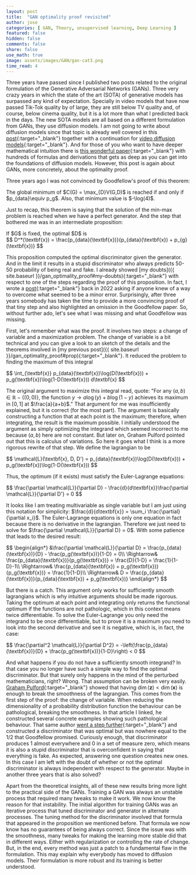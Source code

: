 ```yaml
---
layout: post
title:  "GAN optimality proof revisited"
author: jose
categories: [ GAN, Theory, unsupervised learning, Deep Learning ]
featured: false
hidden: false
comments: false
share: false
use_math: true
image: assets/images/GAN/gan-cat3.png
time_read: 4
---
```


Three years have passed since I published two posts related to the original formulation of the Generative Adversarial Networks (GANs). Three very crazy years in which the state of the art (SOTA) of generative models has surpassed any kind of expectation. Specially in video models that have now passed Tik-Tok quality by of large, they are still below TV quality and, of course, below cinema quality, but it is a lot more than what I predicted back in the days. The new SOTA models are all based on a different formulation from GANs, they use diffusion models. I am not going to write about diffusion models since that topic is already well covered in this [post](https://lilianweng.github.io/posts/2021-07-11-diffusion-models/){:target="_blank"} together with a continuation for [video diffusion models](https://lilianweng.github.io/posts/2024-04-12-diffusion-video/){:target="_blank"}. And for those of you who want to have deeper mathematical intuition there is [this wonderful paper](https://arxiv.org/abs/2208.11970){:target="_blank"} with hundreds of formulas and derivations that gets as deep as you can get into the foundations of diffusion models. However, this post is again about GANs, more concretely, about the optimality proof. 

Three years ago I was not convinced by Goodfellow's proof of this theorem:

<div class="theorem"> The global minimum of $C(G) = \max_{D}V(G,D)$ is reached if and only if $p_{data}\equiv p_g$. Also, that minimum value is $-\log(4)$.</div>

Just to recap, this theorem is saying that the solution of the min-max problem is reached when we have a perfect generator. And the step that bothered me was in an intermediate proposition:

<div class="prop"> If $G$ is fixed, the optimal $D$ is 
<div>$$ D^*(\textbf{x}) = \frac{p_{data}(\textbf{x})}{p_{data}(\textbf{x}) + p_{g}(\textbf{x})} $$</div>
</div>

This proposition computed the optimal discriminator given the generator. And in the limit it results in a stupid discriminator who always predicts 50-50 probability of being real and fake. I already showed [my doubts]({{ site.baseurl }}/gan_optimality_proof#my-doubts){:target="_blank"} with respect to one of the steps regarding the proof of this proposition. In fact, I wrote a [post](https://datascience.stackexchange.com/questions/113390/minor-error-in-ian-goodfellows-gan-optimality-proof){:target="_blank"} back in 2022 asking if anyone knew of a way to overcome what seemed to be a minor error. Surprisingly, after three years somebody has taken the time to provide a more convincing proof of that tiny step and also highlighted an omission in the Goodfellow paper. So, without further ado, let's see what I was missing and what Goodfellow was missing.

First, let's remember what was the proof. It involves two steps: a change of variable and a maximization problem. The change of variable is a bit technical and you can give a look to an sketch of the details and the theorems involved in [my previous post]({{ site.baseurl }}/gan_optimality_proof#prop){:target="_blank"}. It reduced the problem to finding the maximum of this integral

<div>$$ \int_{\textbf{x}} p_{data}(\textbf{x})\log(D(\textbf{x})) + p_g(\textbf{x})\log(1-D(\textbf{x})) d\textbf{x} $$</div>

The original argument to maximize this integral read, quote: "For any $(a,b) \in \mathbb{R} - \{(0,0)\}$, the function $y \rightarrow a \log (y) + b \log (1-y)$ achieves its maximum in $[0,1]$ at $\frac{a}{a+b}$." That argument for me was insufficiently explained, but it is correct (for the most part). The argument is basically constructing a function that at each point is the maximum; therefore, when integrating, the result is the maximum possible. I initially understood the argument as simply optimizing the integrand which seemed incorrect to me because $(a,b)$ here are not constant. But later on, Graham Pulford pointed out that this is calculus of variations. So here it goes what I think is a more rigorous rewrite of that step. We define the lagrangian to be

<div>$$ \mathcal{L}(\textbf{x}, D, D') = p_{data}(\textbf{x})\log(D(\textbf{x})) + p_g(\textbf{x})\log(1-D(\textbf{x})) $$</div>

Thus, the optimum (if it exists) must satisfy the Euler-Lagrange equations:

<div>$$ \frac{\partial \mathcal{L}}{\partial D} - \frac{d}{d\textbf{x}}\frac{\partial \mathcal{L}}{\partial D'} = 0 $$</div>

It looks like I am treating multivariable as single variable but I am just using this notation for simplicity: $\frac{d}{d\textbf{x}} = \sum_i \frac{\partial}{\partial x_i}$. The Euler-Lagrange equations is only one equation in fact because there is no derivative in the lagrangian. Therefore we just need to solve for $\frac{\partial \mathcal{L}}{\partial D} = 0$. With some patience that leads to the desired result:

<div>$$ 
\begin{align*}
&\frac{\partial \mathcal{L}}{\partial D} = \frac{p_{data}(\textbf{x})}{D} - \frac{p_g(\textbf{x})}{1-D} = 0\\
\Rightarrow& \frac{p_{data}(\textbf{x})}{p_g(\textbf{x})} = \frac{D}{1-D} = \frac{1}{1-D}-1\\
\Rightarrow& \frac{p_{data}(\textbf{x}) + p_g(\textbf{x})}{p_g(\textbf{x})} = \frac{1}{1-D}\\
\Rightarrow& D = \frac{p_{data}(\textbf{x})}{p_{data}(\textbf{x}) + p_g(\textbf{x})}
\end{align*}
$$</div>

But there is a catch. This argument only works for sufficiently smooth lagrangians which is why intuitive arguments should be made rigorous. Taking the optimum at each point and integrating only returns the functional optimum if the functions are not pathologic, which in this context means twice differentiable. To solve the Euler-Lagrange you only need the integrand to be once differentiable, but to prove it is a maximum you need to look into the second derivative and see it is negative, which is, in fact, the case:

<div>
$$ \frac{\partial^2 \mathcal{L}}{\partial D^2} = -\left(\frac{p_{data}(\textbf{x})}{D} + \frac{p_g(\textbf{x})}{1-D}\right) < 0 $$
</div>

And what happens if you do not have a sufficiently smooth integrand? In that case you no longer have such a simple way to find the optimal discriminator. But that surely only happens in the mind of the perturbed mathematicians, right? Wrong. That assumption can be broken very easily. [Graham Pulford](https://ieeexplore.ieee.org/document/9641798){:target="_blank"} showed that having $\dim(\textbf{z}) < \dim(\textbf{x})$ is enough to break the smoothness of the lagrangian. This comes from the first step of the proof: the change of variable. When reducing the dimensionality of a probability distribution function the behaviour can be pathological, breaking the smoothness. In that article I linked, he constructed several concrete examples showing such pathological behaviour. That same author [went a step further](https://ieeexplore.ieee.org/abstract/document/11030454){:target="_blank"} and constructed a discriminator that was optimal but was nowhere equal to the $1/2$ that Goodfellow promised. Curiously enough, that discriminator produces $1$ almost everywhere and $0$ in a set of measure zero, which means it is also a stupid discriminator that is overconfident in saying that everything is fake. As expected, answering one question creates new ones. In this case I am left with the doubt of whether or not the optimal discriminator is always independent with respect to the generator. Maybe in another three years that is also solved? 

Apart from the theoretical insights, all of these new results bring more light to the practical side of the GANs. Training a GAN was always an unstable process that required many tweaks to make it work. We now know the reason for that instability. The initial algorithm for training GANs was an iterative process that tuned discriminator and generator in alternate processes. The tuning method for the discriminator involved that formula that appeared in the proposition we mentioned before. That formula we now know has no guarantees of being always correct. Since the issue was with the smoothness, many tweaks for making the learning more stable did that in different ways. Either with regularization or controlling the rate of change. But, in the end, every method was just a patch to a fundamental flaw in the formulation. This may explain why everybody has moved to diffusion models. Their formulation is more robust and its training is better understood.